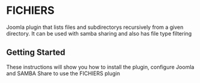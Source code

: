 # FICHIERS
Joomla plugin that lists files and subdirectorys recursively from a given directory. It can be used with samba sharing and also has file type filtering

## Getting Started
These instructions will show you how to install the plugin, configure Joomla and SAMBA Share to use the FICHIERS plugin
